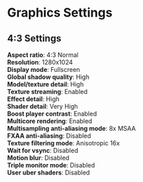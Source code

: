 # Graphics Settings
## 4:3 Settings
**Aspect ratio**: 4:3 Normal<br>
**Resolution**: 1280x1024<br>
**Display mode**: Fullscreen<br>
**Global shadow quality**: High<br>
**Model/texture detail**: High<br>
**Texture streaming**: Enabled<br>
**Effect detail**: High<br>
**Shader detail**: Very High<br>
**Boost player contrast**: Enabled<br>
**Multicore rendering**: Enabled<br>
**Multisampling anti-aliasing mode**: 8x MSAA<br>
**FXAA anti-aliasing**: Disabled<br>
**Texture filtering mode**: Anisotropic 16x<br>
**Wait for vsync**: Disabled<br>
**Motion blur**: Disabled<br>
**Triple monitor mode**: Disabled<br>
**User uber shaders**: Disabled<br>
